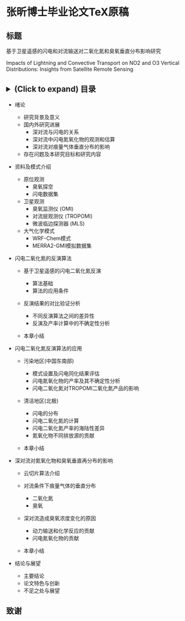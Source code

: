 # 张昕博士毕业论文TeX原稿

## 标题

基于卫星遥感的闪电和对流输送对二氧化氮和臭氧垂直分布影响研究

Impacts of Lightning and Convective Transport on  NO2 and O3 Vertical Distributions: Insights from Satellite Remote Sensing

## <details><summary>(Click to expand) 目录  </summary>
<p>

- 绪论

    - 研究背景及意义
    - 国内外研究进展
        - 深对流与闪电的关系
        - 深对流中闪电氮氧化物的观测和估算
        - 深对流对痕量气体垂直分布的影响
    - 存在问题及本研究目标和研究内容
- 资料及模式介绍
    - 原位观测
        - 臭氧探空
        - 闪电数据集
    - 卫星观测
        - 臭氧监测仪 (OMI)
        - 对流层观测仪 (TROPOMI)
        - 微波临边探测器 (MLS)
    - 大气化学模式
        - WRF-Chem模式
        - MERRA2-GMI模拟数据集
- 闪电二氧化氮的反演算法
  - 基于卫星遥感的闪电二氧化氮反演
    - 算法基础
    - 算法的应用条件

  - 反演结果的对比验证分析
    - 不同反演算法之间的差异性
    - 反演及产率计算中的不确定性分析

  - 本章小结

- 闪电二氧化氮反演算法的应用
  - 污染地区(中国东南部)
    - 模式设置及闪电同化结果评估
    - 闪电氮氧化物的产率及其不确定性分析
    - 闪电二氧化氮对TROPOMI二氧化氮产品的影响 

  - 清洁地区(北极)
    - 闪电的分布
    - 闪电二氧化氮的计算
    - 闪电二氧化氮产率的海陆性差异
    - 氮氧化物不同排放源的贡献

  - 本章小结

- 深对流对氮氧化物和臭氧垂直再分布的影响
  - 云切片算法介绍
  - 对流条件下痕量气体的垂直分布
    - 二氧化氮
    - 臭氧

  - 深对流造成臭氧浓度变化的原因
    - 动力输送和化学反应的贡献
    - 闪电氮氧化物的贡献

  - 本章小结

- 结论与展望
  - 主要结论
  - 论文特色与创新
  - 不足之处与展望
  </p>
  </details>

## 致谢



